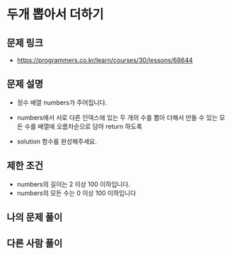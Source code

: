 # 두개 뽑아서 더하기 

## 문제 링크 

- https://programmers.co.kr/learn/courses/30/lessons/68644

## 문제 설명 

- 정수 배열 numbers가 주어집니다.

- numbers에서 서로 다른 인덱스에 있는 두 개의 수를 뽑아 더해서 만들 수 있는 모든 수를 배열에 오름차순으로 담아 return 하도록 

- solution 함수를 완성해주세요.

## 제한 조건 

- numbers의 길이는 2 이상 100 이하입니다.
- numbers의 모든 수는 0 이상 100 이하입니다

## 나의 문제 풀이 

## 다른 사람 풀이 
